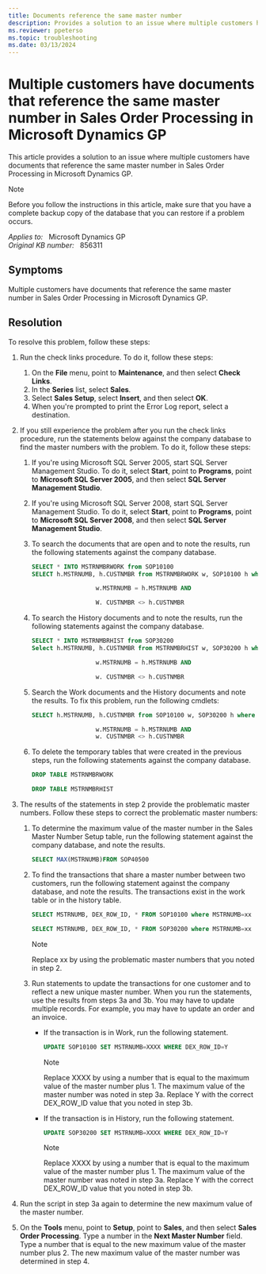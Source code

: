 ```yaml
---
title: Documents reference the same master number
description: Provides a solution to an issue where multiple customers have documents that reference the same master number in Sales Order Processing in Microsoft Dynamics GP.
ms.reviewer: ppeterso
ms.topic: troubleshooting
ms.date: 03/13/2024
---
```

# Multiple customers have documents that reference the same master number in Sales Order Processing in Microsoft Dynamics GP

This article provides a solution to an issue where multiple customers have documents that reference the same master number in Sales Order Processing in Microsoft Dynamics GP.

> [!NOTE]
> Before you follow the instructions in this article, make sure that you have a complete backup copy of the database that you can restore if a problem occurs.

_Applies to:_ &nbsp; Microsoft Dynamics GP  
_Original KB number:_ &nbsp; 856311

## Symptoms

Multiple customers have documents that reference the same master number in Sales Order Processing in Microsoft Dynamics GP.

## Resolution

To resolve this problem, follow these steps:

1. Run the check links procedure. To do it, follow these steps:
    1. On the **File** menu, point to **Maintenance**, and then select **Check Links**.
    2. In the **Series** list, select **Sales**.
    3. Select **Sales Setup**, select **Insert**, and then select **OK**.
    4. When you're prompted to print the Error Log report, select a destination.
2. If you still experience the problem after you run the check links procedure, run the statements below against the company database to find the master numbers with the problem. To do it, follow these steps:
    1. If you're using Microsoft SQL Server 2005, start SQL Server Management Studio. To do it, select
    **Start**, point to **Programs**, point to **Microsoft SQL Server 2005**, and then select **SQL Server Management Studio**.
    2. If you're using Microsoft SQL Server 2008, start SQL Server Management Studio. To do it, select
    **Start**, point to **Programs**, point to **Microsoft SQL Server 2008**, and then select **SQL Server Management Studio**.
    3. To search the documents that are open and to note the results, run the following statements against the company database.

        ```sql
        SELECT * INTO MSTRNMBRWORK from SOP10100
        SELECT h.MSTRNUMB, h.CUSTNMBR from MSTRNMBRWORK w, SOP10100 h where
        
                          w.MSTRNUMB = h.MSTRNUMB AND
        
                          W. CUSTNMBR <> h.CUSTNMBR
        ```

    4. To search the History documents and to note the results, run the following statements against the company database.

        ```sql
        SELECT * INTO MSTRNMBRHIST from SOP30200
        Select h.MSTRNUMB, h.CUSTNMBR from MSTRNMBRHIST w, SOP30200 h where
        
                          w.MSTRNUMB = h.MSTRNUMB AND
        
                          w. CUSTNMBR <> h.CUSTNMBR
        ```

    5. Search the Work documents and the History documents and note the results. To fix this problem, run the following cmdlets:

        ```sql
        SELECT h.MSTRNUMB, h.CUSTNMBR from SOP10100 w, SOP30200 h where
        
                          w.MSTRNUMB = h.MSTRNUMB AND
                          w. CUSTNMBR <> h.CUSTNMBR
        ```

    6. To delete the temporary tables that were created in the previous steps, run the following statements against the company database.

        ```sql
        DROP TABLE MSTRNMBRWORK
        
        DROP TABLE MSTRNMBRHIST
        ```

3. The results of the statements in step 2 provide the problematic master numbers. Follow these steps to correct the problematic master numbers:

    1. To determine the maximum value of the master number in the Sales Master Number Setup table, run the following statement against the company database, and note the results.

        ```sql
        SELECT MAX(MSTRNUMB)FROM SOP40500
        ```

    2. To find the transactions that share a master number between two customers, run the following statement against the company database, and note the results. The transactions exist in the work table or in the history table.

        ```sql
        SELECT MSTRNUMB, DEX_ROW_ID, * FROM SOP10100 where MSTRNUMB=xx

        SELECT MSTRNUMB, DEX_ROW_ID, * FROM SOP30200 where MSTRNUMB=xx
        ```

        > [!NOTE]
        > Replace xx by using the problematic master numbers that you noted in step 2.
    3. Run statements to update the transactions for one customer and to reflect a new unique master number. When you run the statements, use the results from steps 3a and 3b. You may have to update multiple records. For example, you may have to update an order and an invoice.

        - If the transaction is in Work, run the following statement.

            ```sql
            UPDATE SOP10100 SET MSTRNUMB=XXXX WHERE DEX_ROW_ID=Y
            ```

            > [!NOTE]
            > Replace XXXX by using a number that is equal to the maximum value of the master number plus 1. The maximum value of the master number was noted in step 3a. Replace Y with the correct DEX_ROW_ID value that you noted in step 3b.

        - If the transaction is in History, run the following statement.

            ```sql
            UPDATE SOP30200 SET MSTRNUMB=XXXX WHERE DEX_ROW_ID=Y
            ```

            > [!NOTE]
            > Replace XXXX by using a number that is equal to the maximum value of the master number plus 1. The maximum value of the master number was noted in step 3a. Replace Y with the correct DEX_ROW_ID value that you noted in step 3b.
4. Run the script in step 3a again to determine the new maximum value of the master number.
5. On the **Tools** menu, point to **Setup**, point to **Sales**, and then select **Sales Order Processing**. Type a number in the **Next Master Number** field. Type a number that is equal to the new maximum value of the master number plus 2. The new maximum value of the master number was determined in step 4.
